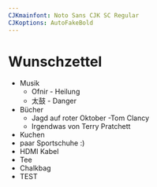 ```yaml
---
CJKmainfont: Noto Sans CJK SC Regular
CJKoptions: AutoFakeBold
---
```


# Wunschzettel
- Musik
	- Ofnir - Heilung
	- 太鼓  - Danger
- Bücher
	- Jagd auf roter Oktober -Tom Clancy
	- Irgendwas von Terry Pratchett
- Kuchen
- paar Sportschuhe :)
- HDMI Kabel
- Tee
- Chalkbag
- TEST
